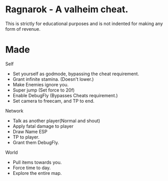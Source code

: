 # Ragnarok - A valheim cheat.

This is strictly for educational purposes and is not indented for making any form of revenue.

# Made
Self
- Set yourself as godmode, bypassing the cheat requirement.
- Grant infinite stamina. (Doesn't lower.)
- Make Enemies ignore you.
- Super jump (Set force to 20f)
- Enable DebugFly (Bypasses Cheats requirement.)
- Set camera to freecam, and TP to end.

Network
- Talk as another player(Normal and shout)
- Apply fatal damage to player
- Draw Name ESP
- TP to player.
- Grant them DebugFly.

World
- Pull items towards you.
- Force time to day.
- Explore the entire map.

